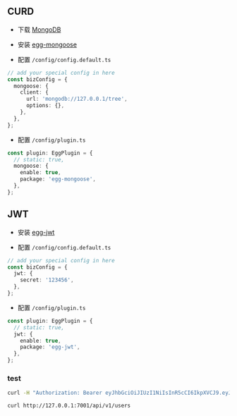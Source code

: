 ## CURD

- 下载 [MongoDB](https://www.mongodb.com/download-center/community)

- 安装 [egg-mongoose](https://github.com/eggjs/egg-mongoose)

- 配置 `/config/config.default.ts`

```ts
// add your special config in here
const bizConfig = {
  mongoose: {
    client: {
      url: 'mongodb://127.0.0.1/tree',
      options: {},
    },
  },
};
```

- 配置 `/config/plugin.ts`

```ts
const plugin: EggPlugin = {
  // static: true,
  mongoose: {
    enable: true,
    package: 'egg-mongoose',
  },
};
```

## JWT

- 安装 [egg-jwt](https://github.com/okoala/egg-jwt)

- 配置 `/config/config.default.ts`

```ts
// add your special config in here
const bizConfig = {
  jwt: {
    secret: '123456',
  },
};
```

- 配置 `/config/plugin.ts`

```ts
const plugin: EggPlugin = {
  // static: true,
  jwt: {
    enable: true,
    package: 'egg-jwt',
  },
};
```

### test

```bash
curl -H "Authorization: Bearer eyJhbGciOiJIUzI1NiIsInR5cCI6IkpXVCJ9.eyJpYXQiOjE1NDk5NjQ5OTcsImV4cCI6MTU0OTk2ODU5N30.lHLTS43BNVSzlBgzsr2miZWr5vwBMMwTvH4hSJ6zXnE" http://127.0.0.1:7001/api/v1/users

curl http://127.0.0.1:7001/api/v1/users
```
